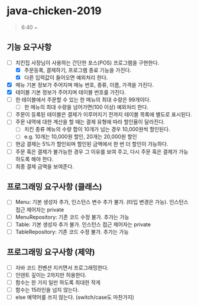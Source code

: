 # java-chicken-2019

> 6:40 ~ 

## 기능 요구사항
- [ ] 치킨집 사장님이 사용하는 간단한 포스(POS) 프로그램을 구현한다.
    - [x] 주문등록, 결제하기, 프로그램 종료 기능을 가진다.
    - [x] 다른 입력값이 들어오면 예외처리 한다.
- [x] 메뉴 기본 정보가 주어지며 메뉴 번호, 종류, 이름, 가격을 가진다.
- [x] 테이블 기본 정보가 주어지며 테이블 번호를 가진다.
- [ ] 한 테이블에서 주문할 수 있는 한 메뉴의 최대 수량은 99개이다.
    - [ ] 한 메뉴의 최대 수량을 넘어가면(100 이상) 예외처리 한다.
- [ ] 주문이 등록된 테이블은 결제가 이루어지기 전까지 테이블 목록에 별도로 표시된다.
- [ ] 주문 내역에 대한 계산을 할 때는 결제 유형에 따라 할인율이 달라진다.
    - [ ] 치킨 종류 메뉴의 수량 합이 10개가 넘는 경우 10,000원씩 할인된다.
    - [ ] e.g. 10개는 10,000원 할인, 20개는 20,000원 할인
- [ ] 현금 결제는 5%가 할인되며 할인된 금액에서 한 번 더 할인이 가능하다.
- [ ] 주문 혹은 결제가 불가능한 경우 그 이유를 보여 주고, 다시 주문 혹은 결제가 가능하도록 해야 한다.
- [ ] 최종 결제 금액을 보여준다.

## 프로그래밍 요구사항 (클래스)
- [ ] Menu: 기본 생성자 추가, 인스턴스 변수 추가 불가. (타입 변경은 가능). 인스턴스 접근 제어자는 private
- [ ] MenuRepository: 기존 코드 수정 불가. 추가는 가능
- [ ] Table: 기본 생성자 추가 불가. 인스턴스 접근 제어자는 private
- [ ] TableRepository: 기존 코드 수정 불가. 추가는 가능

## 프로그래밍 요구사항 (제약)
- [ ] 자바 코드 컨벤션 지키면서 프로그래밍한다.
- [ ] 인덴트 깊이는 2까지만 허용한다.
- [ ] 함수는 한 가지 일만 하도록 최대한 작게
- [ ] 함수는 15라인을 넘지 않는다.
- [ ] else 예약어를 쓰지 않는다. (switch/case도 마찬가지)
